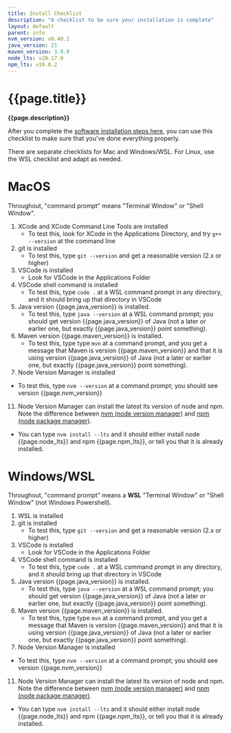 ```yaml
---
title: Install Checklist
description: "A checklist to be sure your installation is complete"
layout: default
parent: info
nvm_version: v0.40.1
java_version: 21
maven_version: 3.9.9
node_lts: v20.17.0
npm_lts: v10.8.2
---
```


# {{page.title}} 

**{{page.description}}**

After you complete the [software installation steps here](https://ucsb-cs156.github.io/f24/install_checklist), you can use this checklist to make sure that you've done everything properly.

There are separate checklists for Mac and Windows/WSL.  For Linux, use the WSL checklist and adapt as needed.

# MacOS

Throughout, "command prompt" means "Terminal Window" or "Shell Window".

1. XCode and XCode Command Line Tools are installed
   * To test this, look for XCode in the Applications Directory, and try `g++ --version` at the command line
2. git is installed
   * To test this, type `git --version` and get a reasonable version (2.x or higher)
4. VSCode is installed
   * Look for VSCode in the Applications Folder
5. VSCode shell command is installed
   * To test this, type `code .` at a WSL command prompt in any directory, and it should bring up that directory in VSCode
6. Java version {{page.java_version}} is installed.
   * To test this, type `java --version` at a WSL command prompt; you should get version {{page.java_version}} of Java (not a later or earlier one, but exactly {{page.java_version}}  point something).
8. Maven version {{page.maven_version}} is installed.
   * To test this, type type `mvn` at a command prompt, and you get a message that Maven is version {{page.maven_version}} and that it is using version {{page.java_version}} of Java (not a later or earlier one, but exactly {{page.java_version}}  point something).
10. Node Version Manager is installed
   * To test this, type `nvm --version` at a command prompt; you should see version {{page.nvm_version}}
11. Node Version Manager can install the latest lts version of node and npm.  Note the difference between [nvm (node version manager)](https://ucsb-cs156.github.io/topics/node/node_nvm.html) and [npm (node package manager)](https://ucsb-cs156.github.io/topics/node/node_npm.html).
   * You can type `nvm install --lts` and it should either install node {{page.node_lts}} and npm {{page.npm_lts}}, or tell you that it is already installed.

# Windows/WSL

Throughout, "command prompt" means a **WSL** "Terminal Window" or "Shell Window" (not Windows Powershell).

1. WSL is installed
2. git is installed
   * To test this, type `git --version` and get a reasonable version (2.x or higher)
4. VSCode is installed
   * Look for VSCode in the Applications Folder
5. VSCode shell command is installed
   * To test this, type `code .` at a WSL command prompt in any directory, and it should bring up that directory in VSCode
6. Java version {{page.java_version}} is installed.
   * To test this, type `java --version` at a WSL command prompt; you should get version {{page.java_version}} of Java (not a later or earlier one, but exactly {{page.java_version}}  point something).
8. Maven version {{page.maven_version}} is installed.
   * To test this, type type `mvn` at a command prompt, and you get a message that Maven is version {{page.maven_version}} and that it is using version {{page.java_version}} of Java (not a later or earlier one, but exactly {{page.java_version}}  point something).
10. Node Version Manager is installed
   * To test this, type `nvm --version` at a command prompt; you should see version {{page.nvm_version}}
11. Node Version Manager can install the latest lts version of node and npm.  Note the difference between [nvm (node version manager)](https://ucsb-cs156.github.io/topics/node/node_nvm.html) and [npm (node package manager)](https://ucsb-cs156.github.io/topics/node/node_npm.html).
   * You can type `nvm install --lts` and it should either install node {{page.node_lts}} and npm {{page.npm_lts}}, or tell you that it is already installed.
